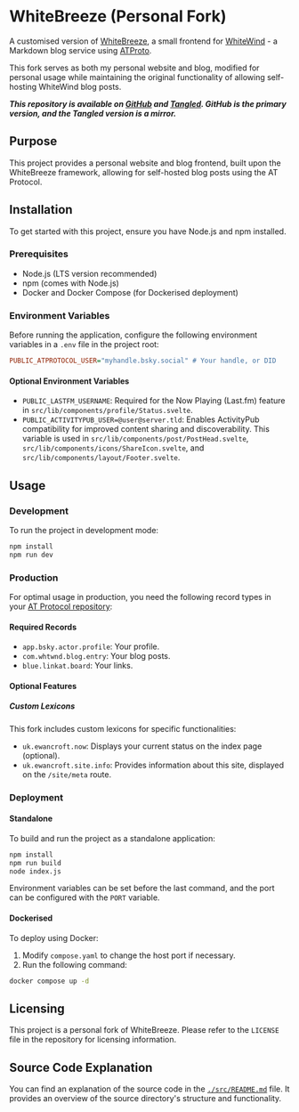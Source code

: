 # WhiteBreeze (Personal Fork)

A customised version of [WhiteBreeze](https://github.com/hugeblank/whitebreeze), a small frontend for [WhiteWind](https://whtwnd.com/) - a Markdown blog service using [ATProto](https://atproto.com/).

This fork serves as both my personal website and blog, modified for personal usage while maintaining the original functionality of allowing self-hosting WhiteWind blog posts.

**_This repository is available on [GitHub](https://github.com/ewanc26/website) and [Tangled](https://tangled.sh/did:plc:ofrbh253gwicbkc5nktqepol/website). GitHub is the primary version, and the Tangled version is a mirror._**

## Purpose

This project provides a personal website and blog frontend, built upon the WhiteBreeze framework, allowing for self-hosted blog posts using the AT Protocol.

## Installation

To get started with this project, ensure you have Node.js and npm installed.

### Prerequisites

- Node.js (LTS version recommended)
- npm (comes with Node.js)
- Docker and Docker Compose (for Dockerised deployment)

### Environment Variables

Before running the application, configure the following environment variables in a `.env` file in the project root:

```ini
PUBLIC_ATPROTOCOL_USER="myhandle.bsky.social" # Your handle, or DID
```

#### Optional Environment Variables

- `PUBLIC_LASTFM_USERNAME`: Required for the Now Playing (Last.fm) feature in `src/lib/components/profile/Status.svelte`.
- `PUBLIC_ACTIVITYPUB_USER=@user@server.tld`: Enables ActivityPub compatibility for improved content sharing and discoverability. This variable is used in `src/lib/components/post/PostHead.svelte`, `src/lib/components/icons/ShareIcon.svelte`, and `src/lib/components/layout/Footer.svelte`.

## Usage

### Development

To run the project in development mode:

```sh
npm install
npm run dev
```

### Production

For optimal usage in production, you need the following record types in your [AT Protocol repository](https://atproto.com/specs/repository):

#### Required Records

- `app.bsky.actor.profile`: Your profile.
- `com.whtwnd.blog.entry`: Your blog posts.
- `blue.linkat.board`: Your links.

#### Optional Features

##### Custom Lexicons

This fork includes custom lexicons for specific functionalities:

- `uk.ewancroft.now`: Displays your current status on the index page (optional).
- `uk.ewancroft.site.info`: Provides information about this site, displayed on the `/site/meta` route.

### Deployment

#### Standalone

To build and run the project as a standalone application:

```sh
npm install
npm run build
node index.js
```

Environment variables can be set before the last command, and the port can be configured with the `PORT` variable.

#### Dockerised

To deploy using Docker:

1. Modify `compose.yaml` to change the host port if necessary.
2. Run the following command:

```sh
docker compose up -d
```

## Licensing

This project is a personal fork of WhiteBreeze. Please refer to the `LICENSE` file in the repository for licensing information.

## Source Code Explanation

You can find an explanation of the source code in the [`./src/README.md`](./src/README.md) file. It provides an overview of the source directory's structure and functionality.